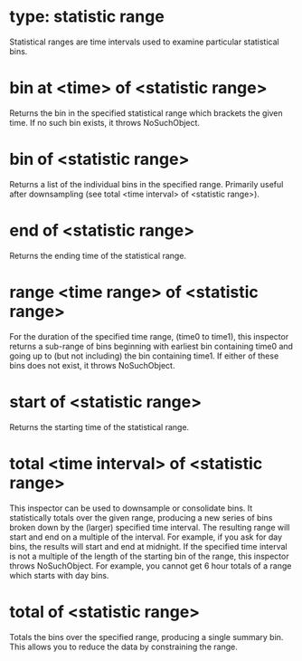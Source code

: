 # type: statistic range

Statistical ranges are time intervals used to examine particular statistical bins.

# bin at &lt;time&gt; of &lt;statistic range&gt;

Returns the bin in the specified statistical range which brackets the given time. If no such bin exists, it throws NoSuchObject.

# bin of &lt;statistic range&gt;

Returns a list of the individual bins in the specified range. Primarily useful after downsampling (see total &lt;time interval&gt; of &lt;statistic range&gt;).

# end of &lt;statistic range&gt;

Returns the ending time of the statistical range.

# range &lt;time range&gt; of &lt;statistic range&gt;

For the duration of the specified time range, (time0 to time1), this inspector returns a sub-range of bins beginning with earliest bin containing time0 and going up to (but not including) the bin containing time1. If either of these bins does not exist, it throws NoSuchObject.

# start of &lt;statistic range&gt;

Returns the starting time of the statistical range.

# total &lt;time interval&gt; of &lt;statistic range&gt;

This inspector can be used to downsample or consolidate bins. It statistically totals over the given range, producing a new series of bins broken down by the (larger) specified time interval. The resulting range will start and end on a multiple of the interval. For example, if you ask for day bins, the results will start and end at midnight. If the specified time interval is not a multiple of the length of the starting bin of the range, this inspector throws NoSuchObject. For example, you cannot get 6 hour totals of a range which starts with day bins.

# total of &lt;statistic range&gt;

Totals the bins over the specified range, producing a single summary bin. This allows you to reduce the data by constraining the range.
